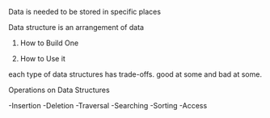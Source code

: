 Data is needed to be stored in specific places

Data structure is an arrangement of data

1. How to Build One

2. How to Use it


each type of data structures has trade-offs. good at some and bad at some.

Operations on Data Structures

-Insertion
-Deletion
-Traversal
-Searching
-Sorting
-Access